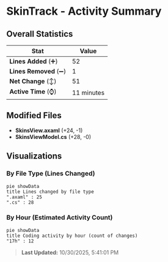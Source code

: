 # SkinTrack - Activity Summary 

## Overall Statistics

| Stat                   | Value                                                             |
| ---------------------- | ----------------------------------------------------------------- |
| **Lines Added** (➕)   | 52                                          |
| **Lines Removed** (➖) | 1                                        |
| **Net Change** (↕)    | 51                |
| **Active Time** (⌚)   | 11 minutes |


## Modified Files
- **SkinsView.axaml** (+24, -1)
- **SkinsViewModel.cs** (+28, -0)

## Visualizations

### By File Type (Lines Changed)

```mermaid
pie showData
title Lines changed by file type
".axaml" : 25
".cs" : 28
```

### By Hour (Estimated Activity Count)

```mermaid
pie showData
title Coding activity by hour (count of changes)
"17h" : 12
```


> **Last Updated:** 10/30/2025, 5:41:01 PM